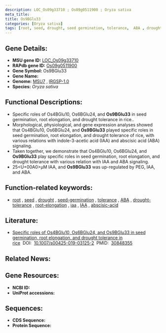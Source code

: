 ```yaml
---
description: LOC_Os09g33710 ; Os09g0511900 ; Oryza sativa
meta_title:
title: Os9BGlu33
categories: [Oryza sativa]
tags: [root, seed, drought, seed germination, tolerance,  ABA , drought tolerance, root elongation, iaa, ABA, IAA, abscisic acid]
---
```


## Gene Details:
- **MSU gene ID:** [LOC_Os09g33710](http://rice.uga.edu/cgi-bin/ORF_infopage.cgi?orf=LOC_Os09g33710)  
- **RAPdb gene ID:** [Os09g0511900](https://rapdb.dna.affrc.go.jp/locus/?name=Os09g0511900)  
- **Gene Symbol:** Os9BGlu33
- **Gene Name:**
- **Genome:**  [MSU7](http://rice.uga.edu/)&nbsp;,&nbsp;[IRGSP-1.0](https://rapdb.dna.affrc.go.jp/download/irgsp1.html)
- **Species:** *Oryza sativa*

## Functional Descriptions:
   - Specific roles of Os4BGlu10, Os6BGlu24, and **Os9BGlu33** in seed germination, root elongation, and drought tolerance in rice..
   - Morphological, physiological, and gene expression analyses showed that Os4BGlu10, Os6BGlu24, and **Os9BGlu33** played specific roles in seed germination, root elongation, and drought tolerance of rice, with various relations with indole-3-acetic acid (IAA) and abscisic acid (ABA) signaling.
   - Taken together, we demonstrate that Os4BGlu10, Os6BGlu24, and **Os9BGlu33** play specific roles in seed germination, root elongation, and drought tolerance with various relation with IAA and ABA signaling.
   - 25<U+00A0>μM IAA, and **Os9BGlu33** was up-regulated by PEG, IAA, and ABA.

## Function-related keywords:
   - [root](/tags/root/)&nbsp;,&nbsp;[seed](/tags/seed/)&nbsp;,&nbsp;[drought](/tags/drought/)&nbsp;,&nbsp;[seed-germination](/tags/seed-germination/)&nbsp;,&nbsp;[tolerance](/tags/tolerance/)&nbsp;,&nbsp;[ABA](/tags/ABA/)&nbsp;,&nbsp;[drought-tolerance](/tags/drought-tolerance/)&nbsp;,&nbsp;[root-elongation](/tags/root-elongation/)&nbsp;,&nbsp;[iaa](/tags/iaa/)&nbsp;,&nbsp;[IAA](/tags/IAA/)&nbsp;,&nbsp;[abscisic-acid](/tags/abscisic-acid/)

## Literature:
   - [Specific roles of Os4BGlu10, Os6BGlu24, and Os9BGlu33 in seed germination, root elongation, and drought tolerance in rice](https://www.doi.org/10.1007/s00425-019-03125-2)&nbsp;&nbsp;DOI:&nbsp;&nbsp;[10.1007/s00425-019-03125-2](https://www.doi.org/10.1007/s00425-019-03125-2)&nbsp;&nbsp;PMID:&nbsp;&nbsp;[30848355](https://pubmed.ncbi.nlm.nih.gov/30848355/)

## Related News:

## Gene Resources:
- **NCBI ID:**  []()
- **UniProt accessions:** [](https://www.uniprot.org/uniprotkb//entry)

## Sequences:
- **CDS Sequence:**
- **Protein Sequence:**

